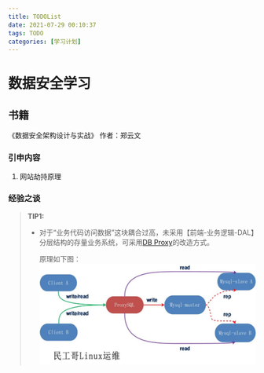 ```yaml
---
title: TODOList
date: 2021-07-29 00:10:37
tags: TODO
categories: [学习计划]
---
```


# 数据安全学习

## 书籍

《数据安全架构设计与实战》 作者：郑云文

### 引申内容

1. 网站劫持原理

### 经验之谈

> **TIP1:**
>
> - 对于“业务代码访问数据”这块耦合过高，未采用【前端-业务逻辑-DAL】分层结构的存量业务系统，可采用[DB Proxy](https://tech.meituan.com/2016/09/09/dbproxy-introduction.html)的改造方式。
>
>   原理如下图：![](TODOList/DB_Proxy.gif)